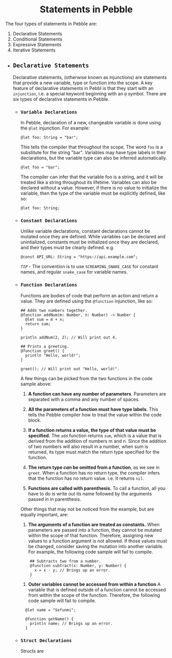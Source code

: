 <h1 align=center>Statements in Pebble</h1>
The four types of statements in Pebble are:

1. Declarative Statements
2. Conditional Statements
3. Expressive Statements
4. Iterative Statements

- ## `Declarative Statements`

  Declarative statements, (otherwise known as injunctions) are statements that provide a new variable, type or function into the scope. A key feature of declarative statements in Pebbl is that they start with an `injunction`, i.e. a special keyword beginning with an `@` symbol.
  There are six types of declarative statements in Pebble.

  - ### `Variable Declarations`

    In Pebble, declaration of a new, changeable variable is done using the `@let` injunction. For example:

    ```pebble
    @let foo: String = "bar";
    ```

    This tells the compiler that throughout the scope, The word `foo` is a substitute for the string "bar".
    Variables may have type labels in their declarations, but the variable type can also be inferred automatically.

    ```pebble
    @let foo = "bar";
    ```

    The compiler can infer that the variable foo is a string, and it will be treated like a string throughout its lifetime.
    Variables can also be declared without a value. However, if there is no value to initialize the variable, then the type of the variable must be explicitly defined, like so:

    ```pebble
    @let foo: String;
    ```

  - ### `Constant Declarations`

    Unlike variable declarations, constant declarations cannot be mutated once they are defined. While variables can be declared and unintialized, constants must be initialized once they are declared, and their types must be clearly defined. e.g.

    ```pebble
    @const API_URL: String = "https://api.example.com";
    ```

    _`TIP`_ - The convention is to use `SCREAMING_SNAKE_CASE` for constant names, and regular `snake_case` for variable names.

  - ### `Function Declarations`

    Functions are bodies of code that perform an action and return a value. They are defined using the `@function` injunction, like so:

    ```pebble
    ## Adds two numbers together.
    @function addNum(m: Number, n: Number) -> Number {
      @let sum = m + n;
      return sum;
    }

    println addNum(2, 2); // Will print out 4.

    ## Prints a greeting.
    @function greet() {
      println "Hello, world!";
    }

    greet(); // Will print out "Hello, world!".
    ```

    A few things can be picked from the two functions in the code sample above:

    1. **A function can have any number of parameters**. Parameters are separated with a comma and any number of spaces.

    2. **All the parameters of a function must have type labels.** This tells the Pebble compiler how to treat the value within the code block.

    3. **If a function returns a value, the type of that value must be specified.** The `add` function returns `sum`, which is a value that is derived from the addition of numbers m and n. Since the addition of two numbers will also result in a number, when sum is returned, its type must match the return type specified for the function.

    4. **The return type _can_ be omitted from a function**, as we see in `greet`. When a function has no return type, the compiler infers that the function has no return value. i.e. It returns `nil`.

    5. **Functions are called with parenthesis.** To call a function, all you have to do is write out its name followed by the arguments passed in in parenthesis.

    Other things that may not be noticed from the example, but are equally important, are:

    1. **The arguments of a function are treated as constants.** When parameters are passed into a function, they cannot be mutated within the scope of that function. Therefore, assigning new values to a function argument is not allowed. If those values must be changed, consider saving the mutation into another variable. For example, the following code sample will fail to compile.

    ```pebble
        ## Subtracts two from a number.
        @function subtract(x: Number, y: Number) {
          x = x - y; // Brings up an error.
        }
    ```

    1. **Outer variables cannot be accessed from within a function** A variable that is defined outside of a function cannot be accessed from within the scope of the function. Therefore, the following code sample will fail to compile.

    ```pebble
      @let name = "Sefunmi";

      @function getName() {
        println name; // Brings up an error.
      }
    ```

  - ### `Struct Declarations`
    Structs are

